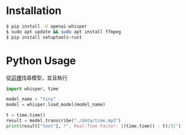 # Installation
  ```bash
  $ pip install -U openai-whisper
  $ sudo apt update && sudo apt install ffmpeg
  $ pip install setuptools-rust
  ```

# Python Usage
從[這裡](https://github.com/openai/whisper)找尋模型，並且執行
```python
import whisper, time

model_name = "tiny"
model = whisper.load_model(model_name)

t = time.time()
result = model.transcribe("./data/time.mp3")
print(result["text"], f", Real-Time Factor: {(time.time() - t)/3}")
```
